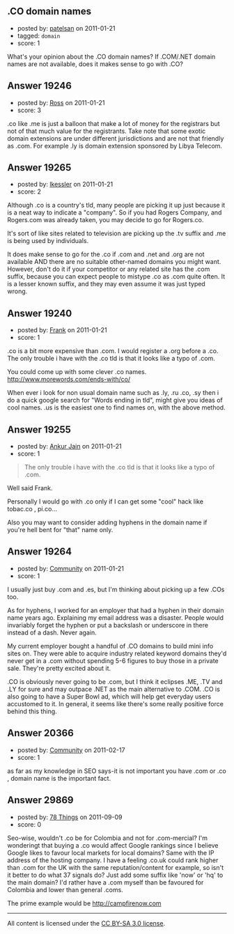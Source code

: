 ## .CO domain names

- posted by: [patelsan](https://stackexchange.com/users/-1/5360-patelsan) on 2011-01-21
- tagged: `domain`
- score: 1

What's your opinion about the .CO domain names? If .COM/.NET domain names are not available, does it makes sense to go with .CO?


## Answer 19246

- posted by: [Ross](https://stackexchange.com/users/-1/1390-ross) on 2011-01-21
- score: 3

.co like .me is just a balloon that make a lot of money for the registrars but not of that much value for the registrants. Take note that some exotic domain extensions are under different jurisdictions and are not that friendly as .com. For example .ly is domain extension sponsored by Libya Telecom.


## Answer 19265

- posted by: [lkessler](https://stackexchange.com/users/-1/1491-lkessler) on 2011-01-21
- score: 2

Although .co is a country's tld, many people are picking it up just because it is a neat way to indicate a "company". So if you had Rogers Company, and Rogers.com was already taken, you may decide to go for Rogers.co.

It's sort of like sites related to television are picking up the .tv suffix and .me is being used by individuals.

It does make sense to go for the .co if .com and .net and .org are not available AND there are no suitable other-named domains you might want. However, don't do it if your competitor or any related site has the .com suffix, because you can expect people to mistype .co as .com quite often.  It is a lesser known suffix, and they may even assume it was just typed wrong.




## Answer 19240

- posted by: [Frank](https://stackexchange.com/users/-1/4858-frank) on 2011-01-21
- score: 1

.co is a bit more expensive than .com.  I would register a .org before a .co.  The only trouble i have with the .co tld is that it looks like a typo of .com. 

You could come up with some clever .co names.
http://www.morewords.com/ends-with/co/

When ever i look for non usual domain name such as .ly, .ru .co, .sy then i do a quick google search for "Words ending in tld", might give you ideas of cool names.   .us is the easiest one to find names on, with the above method.




## Answer 19255

- posted by: [Ankur Jain](https://stackexchange.com/users/-1/6146-ankur-jain) on 2011-01-21
- score: 1

> The only trouble i have with the .co
> tld is that it looks like a typo of
> .com.

Well said Frank. 

Personally I would go with .co only if I can get some "cool" hack like tobac.co , pi.co... 

Also you may want to consider adding hyphens in the domain name if you're hell bent for "that"  name only.


## Answer 19264

- posted by: [Community](https://stackexchange.com/users/-1/-1-community) on 2011-01-21
- score: 1

I usually just buy .com and .es, but I'm thinking about picking up a few .COs too.

As for hyphens, I worked for an employer that had a hyphen in their domain name years ago.  Explaining my email address was a disaster.  People would invariably forget the hyphen or put a backslash or underscore in there instead of a dash.  Never again.

My current employer bought a handful of .CO domains to build mini info sites on.  They were able to acquire industry related keyword domains they'd never get in a .com without spending 5-6 figures to buy those in a private sale.  They're pretty excited about it.

.CO is obviously never going to be .com, but I think it eclipses .ME, .TV and .LY for sure and may outpace .NET as the main alternative to .COM.  .CO is also going to have a Super Bowl ad, which will help get everyday users accustomed to it.  In general, it seems like there's some really positive force behind this thing.


## Answer 20366

- posted by: [Community](https://stackexchange.com/users/-1/-1-community) on 2011-02-17
- score: 1

as far as my knowledge in SEO says-it is not important you have .com or .co , domain name is the important fact.


## Answer 29869

- posted by: [78 Things](https://stackexchange.com/users/-1/13231-78-things) on 2011-09-09
- score: 0

Seo-wise, wouldn't .co be for Colombia and not for .com-mercial? I'm wonderingt that buying a .co would affect Google rankings since I believe Google likes to favour local markets for local domains? Same with the IP address of the hosting company. I have a feeling .co.uk could rank higher than .com for the UK with the same reputation/content for example, so isn't it better to do what 37 signals do? Just add some suffix like 'now' or 'hq' to the main domain? I'd rather have a .com myself than be favoured for Colombia and lower than general .coms.

The prime example would be http://campfirenow.com






---

All content is licensed under the [CC BY-SA 3.0 license](https://creativecommons.org/licenses/by-sa/3.0/).
